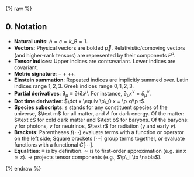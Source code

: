{% raw %} 

<section markdown="1">

## 0. Notation
 
- **Natural units**: $\hbar = c = k\_B = 1$. 
- **Vectors**: Physical vectors are bolded $\vec p$. Relativistic/comoving vectors (and higher-rank tensors) are represented by their components $P^\mu$.
- **Tensor indices**: Upper indices are contravariant. Lower indices are covariant.
- **Metric signature**: ${-} {+} {+} {+}$.
- **Einstein summation**: Repeated indices are implicitly summed over. Latin indices range $1,2,3$. Greek indices range $0,1,2,3$.
- **Partial derivatives**: $\partial_\mu \equiv \partial/\partial x^\mu$. For instance, $\partial_\mu x^\nu = \delta_\mu^\nu$.
- **Dot time derivative**: $\dot x \equiv \p\_0 x = \p x/\p t$.
- **Species subscripts**: $s$ stands for any constituent species of the universe,
$\text m$ for all matter, and $\Lambda$ for dark energy. 
Of the matter: $\text c$ for cold dark matter and $\text b$ for baryons.
Of the baryons: $\gamma$ for photons, $\nu$ for neutrinos, $\text r$ for radiation ($\gamma$ and early $\nu$).
- **Brackets**: Parentheses $f(\cdots)$ evaluate terms with a function or operator on the left side; Square brackets $[\cdots]$ group terms together, or evaluate functions with a functional $C[\cdots]$.
- **Equalities**: $\equiv$ is by definition. $\simeq$ is to first-order approximation (e.g. $\sin x\simeq x$). $\to$ projects tensor components (e.g., $\p\_i \to \nabla$).

</section>

{% endraw %}
